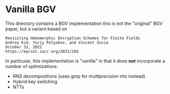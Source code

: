 # Vanilla BGV

This directory contains a BGV implementation this is not the "original" BGV
paper, but a variant based on

    Revisiting Homomorphic Encryption Schemes for Finite Fields
    Andrey Kim, Yuriy Polyakov, and Vincent Zucca
    October 31, 2022
    https://eprint.iacr.org/2021/204

In particular, this implementation is "vanilla" in that it does **not**
incorporate a number of optimizations:

- RNS decompositions (uses gmp for multiprecision ints instead)
- Hybrid key switching
- NTTs
